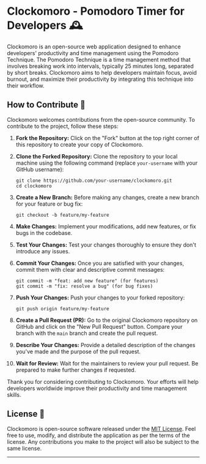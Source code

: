 # Clockomoro - Pomodoro Timer for Developers 🕰️

Clockomoro is an open-source web application designed to enhance developers' productivity and time management using the Pomodoro Technique. The Pomodoro Technique is a time management method that involves breaking work into intervals, typically 25 minutes long, separated by short breaks. Clockomoro aims to help developers maintain focus, avoid burnout, and maximize their productivity by integrating this technique into their workflow.


## How to Contribute 🤝

Clockomoro welcomes contributions from the open-source community. To contribute to the project, follow these steps:

1. **Fork the Repository:** Click on the "Fork" button at the top right corner of this repository to create your copy of Clockomoro.

2. **Clone the Forked Repository:** Clone the repository to your local machine using the following command (replace `your-username` with your GitHub username):
   ```
   git clone https://github.com/your-username/clockomoro.git
   cd clockomoro
   ```

3. **Create a New Branch:** Before making any changes, create a new branch for your feature or bug fix:
   ```
   git checkout -b feature/my-feature
   ```

4. **Make Changes:** Implement your modifications, add new features, or fix bugs in the codebase.

5. **Test Your Changes:** Test your changes thoroughly to ensure they don't introduce any issues.

6. **Commit Your Changes:** Once you are satisfied with your changes, commit them with clear and descriptive commit messages:
   ```
   git commit -m "feat: add new feature" (for features)
   git commit -m "fix: resolve a bug" (for bug fixes)
   ```

7. **Push Your Changes:** Push your changes to your forked repository:
   ```
   git push origin feature/my-feature
   ```

8. **Create a Pull Request (PR):** Go to the original Clockomoro repository on GitHub and click on the "New Pull Request" button. Compare your branch with the `main` branch and create the pull request.

9. **Describe Your Changes:** Provide a detailed description of the changes you've made and the purpose of the pull request.

10. **Wait for Review:** Wait for the maintainers to review your pull request. Be prepared to make further changes if requested.

Thank you for considering contributing to Clockomoro. Your efforts will help developers worldwide improve their productivity and time management skills.

## License 📜

Clockomoro is open-source software released under the [MIT License](LICENSE). Feel free to use, modify, and distribute the application as per the terms of the license. Any contributions you make to the project will also be subject to the same license.

---